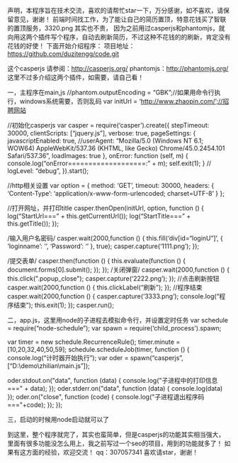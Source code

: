 声明，本程序旨在技术交流，喜欢的请帮忙star一下，万分感谢，如不喜欢，请保留意见，谢谢！
前端时间找工作，为了能让自己的简历置顶，特意花钱买了智联的置顶服务，3320.png
其实也不贵，
因为之前用过casperjs和phantomjs，就向用这两个插件写个程序，自动去刷新简历，不过这种不花钱的的刷新，肯定没有花钱的好使！
下面开始介绍程序：
项目地址：https://github.com/duzitengg/code.git

这个casperjs 请参阅：http://casperjs.org/
phantomjs：http://phantomjs.org/
这里不过多介绍这两个插件，如需要，请自己看！

一，主程序在main,js
//phantom.outputEncoding = “GBK”;//如果用命令行执行，windows系统需要，否则乱码
var initUrl = ‘http://www.zhaopin.com/’;//招聘网站

//初始化casperjs
var casper = require(‘casper’).create({
stepTimeout: 30000,
clientScripts: [“jquery.js”],
verbose: true,
pageSettings: {
javascriptEnabled: true,
//userAgent: “Mozilla/5.0 (Windows NT 6.1; WOW64) AppleWebKit/537.36 (KHTML, like Gecko) Chrome/45.0.2454.101 Safari/537.36”,
loadImages: true
},
onError: function (self, m) {
console.log(“onError===================:” + m);
self.exit(1);
}
// logLevel: “debug”,
}).start();

//http相关设置
var option = {
method: ‘GET’,
timeout: 30000,
headers: {
‘Content-Type’: ‘application/x-www-form-urlencoded; charset=UTF-8’
}
};

//打开网址，并打印title
casper.thenOpen(initUrl, option, function () {
log(“StartUrl===” + this.getCurrentUrl());
log(“StartTitle===” + this.getTitle());
});

/输入用户名密码/
casper.wait(2000,function () {
this.fill(‘div[id=“loginU”]’, {
‘loginname’: ‘’,
‘Password’: ‘’
}, true);
casper.capture(‘1111.png’);
});

/提交表单/
casper.then(function () {
this.evaluate(function () {
document.forms[0].submit();
});
});
/关闭弹窗/
casper.wait(2000,function () {
this.click(".popup_close");
casper.capture(‘2222.png’);
});
//点击刷新按钮
casper.wait(2000,function () {
this.clickLabel(“刷新”);
});
//程序结束
casper.wait(2000,function () {
casper.capture(‘3333.png’);
console.log(“程序结束”);
this.exit(1);
});
casper.run();

二，app.js，这里用node的子进程去模拟命令行，并设置定时任务
var schedule = require(“node-schedule”);
var spawn = require(‘child_process’).spawn;

var timer = new schedule.RecurrenceRule();
timer.minute = [10,20,32,40,50,59];
schedule.scheduleJob(timer, function () {
console.log(“计时器开始执行”);
var oder = spawn(“casperjs”, [“D:\demo\zhilian\main.js”]);

oder.stdout.on("data", function (data) {
    console.log("子进程中的打印信息===" + data);
});
oder.stderr.on("data", function (data) {
    console.log(data)
});
oder.on("close", function (code) {
    console.log("子进程退出程序码==="+code);
});
});

三，启动的时候用node启动就可以了

到这里，整个程序就完了，其实也蛮简单，但是casperjs的功能其实相当强大，里面有很多功能没怎么用上，我之前写过一个seo的项目，用到的功能就多了！
如果有这方面的经验，欢迎交流！
qq：307057341
喜欢请star，谢谢！
